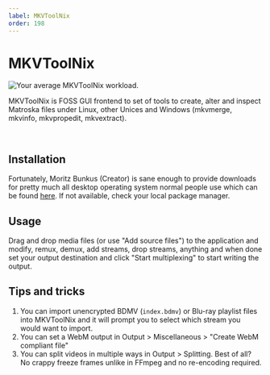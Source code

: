 ```yaml
---
label: MKVToolNix
order: 198
---
```


# MKVToolNix

![Your average MKVToolNix workload.](https://cdn.discordapp.com/attachments/778167033401049098/1104704457096306758/mkvtoolnix-gui_7lzrlaJwOp.png)


MKVToolNix is FOSS GUI frontend to set of tools to create, alter and inspect Matroska files under Linux, other Unices and Windows (mkvmerge, mkvinfo, mkvpropedit, mkvextract).

&nbsp;&nbsp;

## Installation

Fortunately, Moritz Bunkus (Creator) is sane enough to provide downloads for pretty much all desktop operating system normal people use which can be found [here](https://mkvtoolnix.download/downloads.html). If not available, check your local package manager.


## Usage

Drag and drop media files (or use "Add source files") to the application and modify, remux, demux, add streams, drop streams, anything and when done set your output destination and click "Start multiplexing" to start writing the output.

## Tips and tricks

1. You can import unencrypted BDMV (``index.bdmv``) or Blu-ray playlist files into MKVToolNix and it will prompt you to select which stream you would want to import.
2. You can set a WebM output in Output > Miscellaneous > "Create WebM compliant file"
3. You can split videos in multiple ways in Output > Splitting. Best of all? No crappy freeze frames unlike in FFmpeg and no re-encoding required.
